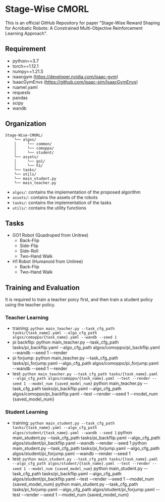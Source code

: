 # Stage-Wise CMORL

This is an official GitHub Repository for paper "Stage-Wise Reward Shaping for Acrobatic Robots: A Constrained Multi-Objective Reinforcement Learning Approach".

## Requirement

- python==3.7
- torch==1.12.1
- numpy==1.21.5
- isaacgym (https://developer.nvidia.com/isaac-gym)
- IsaacGymEnvs (https://github.com/isaac-sim/IsaacGymEnvs)
- ruamel.yaml
- requests
- pandas
- scipy
- wandb

## Organization
```
Stage-Wise-CMORL/
    └── algos/
    │     └── common/
    │     └── comoppo/
    │     └── student/
    └── assets/
    │     └── go1/
    │     └── h1/
    └── tasks/
    └── utils/
    └── main_student.py
    └── main_teacher.py
```
- `algos/`: contains the implementation of the proposed algorithm
- `assets/`: contains the assets of the robots
- `tasks/`: contains the implementation of the tasks
- `utils/`: contains the utility functions

## Tasks

- GO1 Robot (Quadruped from Unitree)
    - Back-Flip
    - Side-Flip
    - Side-Roll
    - Two-Hand Walk
- H1 Robot (Humanoid from Unitree)
    - Back-Flip
    - Two-Hand Walk

## Training and Evaluation

It is required to train a teacher poicy first, and then train a student policy using the teacher policy.

### Teacher Learning

- training: `python main_teacher.py --task_cfg_path tasks/{task_name}.yaml --algo_cfg_path algos/comoppo/{task_name}.yaml --wandb --seed 1`
- pi backflip: 
python main_teacher.py --task_cfg_path tasks/pi_backflip.yaml --algo_cfg_path algos/comoppo/pi_backflip.yaml --wandb --seed 1 --render
- pi forjump: 
python main_teacher.py --task_cfg_path tasks/pi_forjump.yaml --algo_cfg_path algos/comoppo/pi_forjump.yaml --wandb --seed 1 --render
- test: `python main_teacher.py --task_cfg_path tasks/{task_name}.yaml --algo_cfg_path algos/comoppo/{task_name}.yaml --test --render --seed 1 --model_num {saved_model_num}`
python main_teacher.py --task_cfg_path tasks/pi_backflip.yaml --algo_cfg_path algos/comoppo/pi_backflip.yaml --test --render --seed 1 --model_num {saved_model_num}

### Student Learning

- training: `python main_student.py --task_cfg_path tasks/{task_name}.yaml --algo_cfg_path algos/student/{task_name}.yaml --wandb --seed 1`
python main_student.py --task_cfg_path tasks/pi_backflip.yaml --algo_cfg_path algos/student/pi_backflip.yaml --wandb --render --seed 1 
python main_student.py --task_cfg_path tasks/pi_forjump.yaml --algo_cfg_path algos/student/pi_forjump.yaml --wandb --render --seed 1 
- test: `python main_student.py --task_cfg_path tasks/{task_name}.yaml --algo_cfg_path algos/student/{task_name}.yaml --test --render --seed 1 --model_num {saved_model_num}`
python main_student.py --task_cfg_path tasks/pi_backflip.yaml --algo_cfg_path algos/student/pi_backflip.yaml --test --render --seed 1 --model_num {saved_model_num}
python main_student.py --task_cfg_path tasks/pi_forjump.yaml --algo_cfg_path algos/student/pi_forjump.yaml --test --render --seed 1 --model_num {saved_model_num}

